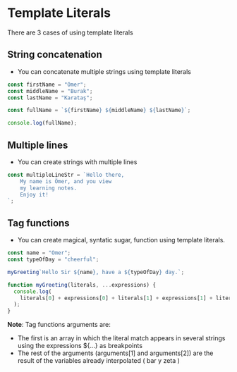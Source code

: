 # Template Literals

There are 3 cases of using template literals

## String concatenation

- You can concatenate multiple strings using template literals

```javascript
const firstName = "Ömer";
const middleName = "Burak";
const lastName = "Karataş";

const fullName = `${firstName} ${middleName} ${lastName}`;

console.log(fullName);
```

## Multiple lines

- You can create strings with multiple lines

```javascript
const multipleLineStr = `Hello there,
    My name is Ömer, and you view
    my learning notes.
    Enjoy it!
`;
```

## Tag functions

- You can create magical, syntatic sugar, function using template literals.

```javascript
const name = "Omer";
const typeOfDay = "cheerful";

myGreeting`Hello Sir ${name}, have a ${typeOfDay} day.`;

function myGreeting(literals, ...expressions) {
  console.log(
    literals[0] + expressions[0] + literals[1] + expressions[1] + literals[2]
  );
}
```

**Note**: Tag functions arguments are:

- The first is an array in which the literal match appears in several strings using the expressions \${...} as breakpoints
- The rest of the arguments (arguments[1] and arguments[2]) are the result of the variables already interpolated ( bar y zeta )
